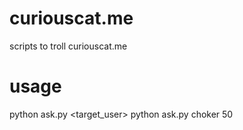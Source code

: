 # curiouscat.me
scripts to troll curiouscat.me

# usage
python ask.py <target_user> <threads>
python ask.py choker 50
